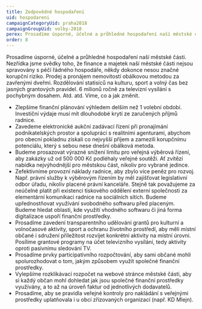 ```yaml
---
title: Zodpovědné hospodaření
uid: hospodareni
campaignCategoryUid: praha2018
campaignGroupUid: volby-2018
perex: Prosadíme úsporné, účelné a průhledné hospodaření naší městské části. Nezřídka jsme svědky toho, že finance a majetek naší městské části nejsou spravovány s péčí řádného hospodáře, někdy dokonce nesou značné korupční riziko. Prodej a pronájem nemovitostí obálkovou metodou za zavřenými dveřmi. Rozdělování statisíců na kulturu, sport a volný čas bez jasných grantových pravidel. 6 milionů ročně za televizní vysílání s pochybným dosahem. Atd. atd. Víme, co a jak změnit.
order: 8
---
```


Prosadíme úsporné, účelné a průhledné hospodaření naší městské části. Nezřídka jsme svědky toho, že finance a majetek naší městské části nejsou spravovány s péčí řádného hospodáře, někdy dokonce nesou značné korupční riziko. Prodej a pronájem nemovitostí obálkovou metodou za zavřenými dveřmi. Rozdělování statisíců na kulturu, sport a volný čas bez jasných grantových pravidel. 6 milionů ročně za televizní vysílání s pochybným dosahem. Atd. atd. Víme, co a jak změnit.
* Zlepšíme finanční plánování výhledem delším než 1 volební období. Investiční výdaje musí mít dlouhodobé krytí ze zaručených příjmů radnice.
* Zavedeme elektronické aukční zadávací řízení při pronajímání podnikatelských prostor a spolupráci s realitními agenturami, abychom pro obecní pokladnu získali co nejvyšší příjem a zamezili korupčnímu potenciálu, který s sebou nese dnešní obálková metoda.
* Budeme prosazovat výrazné snížení limitu pro veřejná výběrová řízení, aby zakázky už od 500 000 Kč  podléhaly veřejné soutěži. Ať zvítězí nabídka nejvýhodnější pro městskou část, nikoliv pro vybrané jedince.
* Zefektivníme provozní náklady radnice, aby zbylo více peněz pro rozvoj. Např. právní služby k výběrovým řízením by měl zajišťovat legislativní odbor úřadu, nikoliv placené právní kanceláře. Stejně tak považujeme za neúčelné platit při existenci tiskového oddělení externí společnosti za elementární komunikaci radnice na sociálních sítích. Budeme upřednostňovat využívání svobodného softwaru před placeným. Budeme hledat oblasti, kde využití vhodného softwaru či jiná forma digitalizace uspoří finanční prostředky.
* Prosadíme zavedení transparentního udělování grantů pro kulturní a volnočasové aktivity, sport a ochranu životního prostředí, aby měli místní občané i sdružení příležitost rozvíjet konkrétní aktivity na místní úrovni. Posílíme grantové programy na účet televizního vysílání, tedy aktivity oproti pasivnímu sledování TV.
* Prosadíme prvky participativního rozpočtování, aby sami občané mohli spolurozhodovat o tom, jakým způsobem využít společné finanční prostředky.
* Vylepšíme  rozklikávací rozpočet na webové stránce městské části, aby si každý občan mohl dohledat jak jsou společné finanční prostředky využívány, a to až na úroveň faktur od jednotlivých  dodavatelů.
* Prosadíme, aby se pravidla veřejné kontroly pro nakládání s veřejnými prostředky uplatňovala i u obcí zřizovaných organizací (např.  KD Mlejn).

